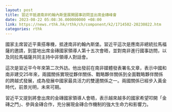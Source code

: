 ```yaml
---
layout: post
title: 習近平抵達南非約翰內斯堡展開國事訪問並出席金磚峰會
date: 2023-08-22 05:08:36.000000000 +08:00
link: https://news.rthk.hk/rthk/ch/component/k2/1714502-20230822.htm
categories: rthk
---
```


國家主席習近平乘搭專機，抵達南非約翰內斯堡。習近平這次是應南非總統拉馬福薩的邀請，到當地出席金磚國家領導人第十五次會晤，並對南非進行國事訪問，以及同拉馬福薩共同主持中非領導人對話會。

這次是習近平今年來第二次外訪。他出發前在南非媒體發表署名文章，表示中國和南非建交25年來，兩國關係實現從夥伴關係、戰略夥伴關係到全面戰略夥伴關係的跨越式發展，成為發展中國家最具活力的雙邊關係之一。兩國關係已經步入黃金時代，前景光明，未來可期。

習近平又提到將會出席的金磚國家領導人會晤，表示越來越多的國家希望叩開「金磚之門」、參與金磚合作，充分展現金磚合作機制的強大生命力和影響力。
